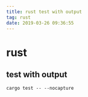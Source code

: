 ```yaml
---
title: rust test with output
tag: rust
date: 2019-03-26 09:36:55
---
```


# rust
## test with output
`cargo test -- --nocapture`